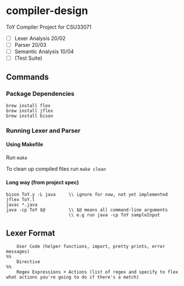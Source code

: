 # compiler-design
ToY Compiler Project for CSU33071

- [ ] Lexer Analysis 20/02
- [ ] Parser 20/03
- [ ] Semantic Analysis 10/04
- [ ] (Test Suite)

## Commands
### Package Dependencies
```
brew install flex
brew install jflex
brew install bison
```

### Running Lexer and Parser
#### Using Makefile

Run `make`

To clean up compiled files run `make clean`


#### Long way (from project spec)

```
bison ToY.y -L java     \\ ignore for now, not yet implemented
jflex ToY.l
javac *.java
java -cp ToY $@         \\ $@ means all command-line arguments
                        \\ e.g run java -cp ToY sampleInput
```

## Lexer Format
```
	User Code (helper functions, import, pretty prints, error messages)
%%
	Directive
%%
	Regex Expressions + Actions (list of regex and specify to flex what actions you're going to do if there's a match)
```
